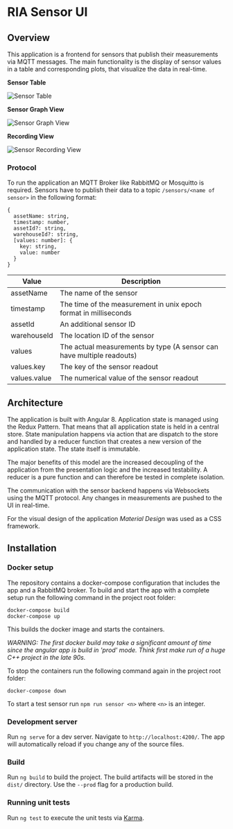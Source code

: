 # RIA Sensor UI

## Overview

This application is a frontend for sensors that publish their measurements via 
MQTT messages. The main functionality is the display of sensor values in a table
and corresponding plots, that visualize the data in real-time.

**Sensor Table**

![Sensor Table](https://git-iit.fh-joanneum.at/podbrega19/ria-sensor-ui/raw/master/docs/img/ui-home-screenshot.png?inline=false "Sensor Table")

**Sensor Graph View**

![Sensor Graph View](https://git-iit.fh-joanneum.at/podbrega19/ria-sensor-ui/raw/master/docs/img/ui-live-screenshot.png?inline=false "Sensor Graph View")

**Recording View**

![Sensor Recording View](https://git-iit.fh-joanneum.at/podbrega19/ria-sensor-ui/raw/master/docs/img/ui-recordings-screenshot.png?inline=false "Sensor Recording View")

### Protocol

To run the application an MQTT Broker like RabbitMQ or Mosquitto is required.
Sensors have to publish their data to a topic `/sensors/<name of sensor>` in the
following format:

```
{
  assetName: string,
  timestamp: number,
  assetId?: string,
  warehouseId?: string,
  [values: number]: {
    key: string,
    value: number
  }
}
``` 

| Value        | Description                                                           |
| ------------ | --------------------------------------------------------------------- |
| assetName    | The name of the sensor                                                |
| timestamp    | The time of the measurement in unix epoch format in milliseconds      |
| assetId      | An additional sensor ID                                               |
| warehouseId  | The location ID of the sensor                                         |
| values       | The actual measurements by type (A sensor can have multiple readouts) |
| values.key   | The key of the sensor readout                                         |
| values.value | The numerical value of the sensor readout                             |

## Architecture

The application is built with Angular 8. Application state is managed using the Redux Pattern.
That means that all application state is held in a central store. State manipulation happens
via action that are dispatch to the store and handled by a reducer function that creates a new
version of the application state. The state itself is immutable.

The major benefits of this model are the increased decoupling of the application from the
presentation logic and the increased testability. A reducer is a pure function and can therefore
be tested in complete isolation.

The communication with the sensor backend happens via Websockets using the MQTT protocol. Any
changes in measurements are pushed to the UI in real-time.

For the visual design of the application *Material Design* was used as a CSS framework. 

## Installation

### Docker setup

The repository contains a docker-compose configuration that includes the app and a RabbitMQ broker.
To build and start the app with a complete setup run the following command in the project root 
folder:

```
docker-compose build
docker-compose up

```

This builds the docker image and starts the containers. 

*WARNING: The first docker build may take a significant amount of time since the angular app is 
build in 'prod' mode. Think first make run of a huge C++ project in the late 90s.*

To stop the containers run the following command again in the project root folder:
```
docker-compose down

```

To start a test sensor run `npm run sensor <n>` where `<n>` is an integer. 

### Development server

Run `ng serve` for a dev server. Navigate to `http://localhost:4200/`. The app will automatically 
reload if you change any of the source files.

### Build

Run `ng build` to build the project. The build artifacts will be stored in the `dist/` directory. Use 
the `--prod` flag for a production build.

### Running unit tests

Run `ng test` to execute the unit tests via [Karma](https://karma-runner.github.io).

